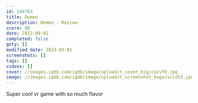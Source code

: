 ```yaml
---
id: 144763
title: Demeo
description: Demeo - Review
score: 80
date: 2022-09-01
completed: false
goty: []
modified_date: 2023-03-01
screenshots: []
tags: []
videos: []
cover: //images.igdb.com/igdb/image/upload/t_cover_big/co2vf8.jpg
image: //images.igdb.com/igdb/image/upload/t_screenshot_huge/scix53.jpg
---
```

Super cool vr game with so much flavor